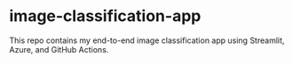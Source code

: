 # image-classification-app
This repo contains my end-to-end image classification app using Streamlit, Azure, and GitHub Actions.

